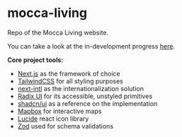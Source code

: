 # mocca-living

Repo of the Mocca Living website.

You can take a look at the in-development progress [here](https://mocca-living.vercel.app/gr).

**Core project tools:**

- [Next.js](https://nextjs.org/) as the framework of choice
- [TailwindCSS](https://tailwindcss.com/) for all styling purposes
- [next-intl](https://next-intl-docs.vercel.app/) as the internationalization solution
- [Radix UI](https://www.radix-ui.com/primitives) for its accessible, unstyled primitives
- [shadcn/ui](https://ui.shadcn.com/) as a reference on the implementation
- [Mapbox](https://www.mapbox.com/) for interactive maps
- [Lucide](https://lucide.dev/) react icon library
- [Zod](https://zod.dev/) used for schema validations
